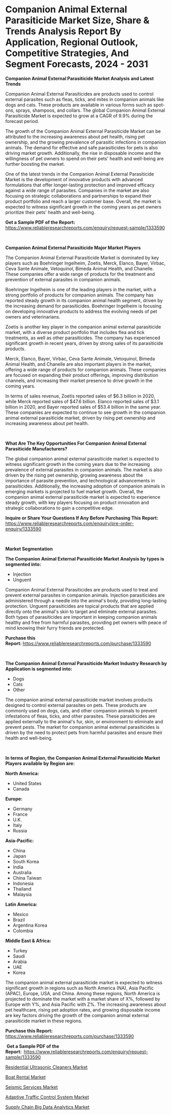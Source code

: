 <p><h1>Companion Animal External Parasiticide Market Size, Share & Trends Analysis Report By Application, Regional Outlook, Competitive Strategies, And Segment Forecasts, 2024 - 2031</h1></p><p><strong>Companion Animal External Parasiticide Market Analysis and Latest Trends</strong></p>
<p><p>Companion Animal External Parasiticides are products used to control external parasites such as fleas, ticks, and mites in companion animals like dogs and cats. These products are available in various forms such as spot-ons, sprays, shampoos, and collars. The global Companion Animal External Parasiticide Market is expected to grow at a CAGR of 9.9% during the forecast period.</p><p>The growth of the Companion Animal External Parasiticide Market can be attributed to the increasing awareness about pet health, rising pet ownership, and the growing prevalence of parasitic infections in companion animals. The demand for effective and safe parasiticides for pets is also driving market growth. Additionally, the rise in disposable income and the willingness of pet owners to spend on their pets' health and well-being are further boosting the market.</p><p>One of the latest trends in the Companion Animal External Parasiticide Market is the development of innovative products with advanced formulations that offer longer-lasting protection and improved efficacy against a wide range of parasites. Companies in the market are also focusing on strategic collaborations and partnerships to expand their product portfolio and reach a larger customer base. Overall, the market is expected to witness significant growth in the coming years as pet owners prioritize their pets' health and well-being.</p></p>
<p><strong>Get a Sample PDF of the Report:&nbsp;</strong> <a href="https://www.reliableresearchreports.com/enquiry/request-sample/1333590">https://www.reliableresearchreports.com/enquiry/request-sample/1333590</a></p>
<p>&nbsp;</p>
<p><strong>Companion Animal External Parasiticide Major Market Players</strong></p>
<p><p>The Companion Animal External Parasiticide Market is dominated by key players such as Boehringer Ingelheim, Zoetis, Merck, Elanco, Bayer, Virbac, Ceva Sante Animale, Vetoquinol, Bimeda Animal Health, and Chanelle. These companies offer a wide range of products for the treatment and prevention of external parasites in companion animals.</p><p>Boehringer Ingelheim is one of the leading players in the market, with a strong portfolio of products for companion animals. The company has reported steady growth in its companion animal health segment, driven by the increasing demand for parasiticides. Boehringer Ingelheim is focusing on developing innovative products to address the evolving needs of pet owners and veterinarians.</p><p>Zoetis is another key player in the companion animal external parasiticide market, with a diverse product portfolio that includes flea and tick treatments, as well as other parasiticides. The company has experienced significant growth in recent years, driven by strong sales of its parasiticide products.</p><p>Merck, Elanco, Bayer, Virbac, Ceva Sante Animale, Vetoquinol, Bimeda Animal Health, and Chanelle are also important players in the market, offering a wide range of products for companion animals. These companies are focused on expanding their product offerings, improving distribution channels, and increasing their market presence to drive growth in the coming years.</p><p>In terms of sales revenue, Zoetis reported sales of $6.3 billion in 2020, while Merck reported sales of $47.6 billion. Elanco reported sales of $3.1 billion in 2020, and Bayer reported sales of $53.4 billion in the same year. These companies are expected to continue to see growth in the companion animal external parasiticide market, driven by rising pet ownership and increasing awareness about pet health.</p></p>
<p>&nbsp;</p>
<p><strong>What Are The Key Opportunities For Companion Animal External Parasiticide Manufacturers?</strong></p>
<p><p>The global companion animal external parasiticide market is expected to witness significant growth in the coming years due to the increasing prevalence of external parasites in companion animals. The market is also driven by the rising pet ownership, growing awareness about the importance of parasite prevention, and technological advancements in parasiticides. Additionally, the increasing adoption of companion animals in emerging markets is projected to fuel market growth. Overall, the companion animal external parasiticide market is expected to experience steady growth, with key players focusing on product innovation and strategic collaborations to gain a competitive edge.</p></p>
<p><strong>Inquire or Share Your Questions If Any Before Purchasing This Report:</strong> <a href="https://www.reliableresearchreports.com/enquiry/pre-order-enquiry/1333590">https://www.reliableresearchreports.com/enquiry/pre-order-enquiry/1333590</a></p>
<p>&nbsp;</p>
<p><strong>Market Segmentation</strong></p>
<p><strong>The Companion Animal External Parasiticide Market Analysis by types is segmented into:</strong></p>
<p><ul><li>Injection</li><li>Unguent</li></ul></p>
<p><p>Companion Animal External Parasiticides are products used to treat and prevent external parasites in companion animals. Injection parasiticides are administered through a needle into the animal's body, providing long-lasting protection. Unguent parasiticides are topical products that are applied directly onto the animal's skin to target and eliminate external parasites. Both types of parasiticides are important in keeping companion animals healthy and free from harmful parasites, providing pet owners with peace of mind knowing their furry friends are protected.</p></p>
<p><strong>Purchase this Report:&nbsp;</strong><a href="https://www.reliableresearchreports.com/purchase/1333590">https://www.reliableresearchreports.com/purchase/1333590</a></p>
<p>&nbsp;</p>
<p><strong>The Companion Animal External Parasiticide Market Industry Research by Application is segmented into:</strong></p>
<p><ul><li>Dogs</li><li>Cats</li><li>Other</li></ul></p>
<p><p>The companion animal external parasiticide market involves products designed to control external parasites on pets. These products are commonly used on dogs, cats, and other companion animals to prevent infestations of fleas, ticks, and other parasites. These parasiticides are applied externally to the animal's fur, skin, or environment to eliminate and prevent pests. The market for companion animal external parasiticides is driven by the need to protect pets from harmful parasites and ensure their health and well-being.</p></p>
<p>&nbsp;</p>
<p><strong>In terms of Region, the Companion Animal External Parasiticide Market Players available by Region are:</strong></p>
<p>
    <p> <strong> North America: </strong>
        <ul>
            <li>United States</li>
            <li>Canada</li>
        </ul>
        </p> 
    <p> <strong> Europe: </strong>
        <ul>
            <li>Germany</li>
            <li>France</li>
            <li>U.K.</li>
            <li>Italy</li>
            <li>Russia</li>
        </ul>
        </p> 
    <p> <strong> Asia-Pacific: </strong>
        <ul>
            <li>China</li>
            <li>Japan</li>
            <li>South Korea</li>
            <li>India</li>
            <li>Australia</li>
            <li>China Taiwan</li>
            <li>Indonesia</li>
            <li>Thailand</li>
            <li>Malaysia</li>
        </ul>
        </p> 
    <p> <strong> Latin America: </strong>
        <ul>
            <li>Mexico</li>
            <li>Brazil</li>
            <li>Argentina Korea</li>
            <li>Colombia</li>
        </ul>
        </p> 
    <p> <strong> Middle East & Africa: </strong>
        <ul>
            <li>Turkey</li>
            <li>Saudi</li>
            <li>Arabia</li>
            <li>UAE</li>
            <li>Korea</li>
        </ul>
    </p>
    </p>
<p><p>The companion animal external parasiticide market is expected to witness significant growth in regions such as North America (NA), Asia Pacific (APAC), Europe, USA, and China. Among these regions, North America is projected to dominate the market with a market share of X%, followed by Europe with Y%, and Asia Pacific with Z%. The increasing awareness about pet healthcare, rising pet adoption rates, and growing disposable income are key factors driving the growth of the companion animal external parasiticide market in these regions.</p></p>
<p><strong>Purchase this Report: </strong><a href="https://www.reliableresearchreports.com/purchase/1333590">https://www.reliableresearchreports.com/purchase/1333590</a></p>
<p>&nbsp;<strong>Get a Sample PDF of the Report:&nbsp;&nbsp;</strong><a href="https://www.reliableresearchreports.com/enquiry/request-sample/1333590">https://www.reliableresearchreports.com/enquiry/request-sample/1333590</a></p>
<p><strong></strong></p>
<p><p><a href="https://github.com/jodemen/Market-Research-Report-List-1/blob/main/residential-ultrasonic-cleaners-market.md">Residential Ultrasonic Cleaners Market</a></p><p><a href="https://medium.com/@tedbernhard/analyzing-boat-rental-market-global-industry-perspective-and-forecast-2024-to-2031-f62e58c3ee08">Boat Rental Market</a></p><p><a href="https://medium.com/@tedbernhard/seismic-services-market-size-reveals-the-best-marketing-channels-in-global-industry-a00f2633c3f1">Seismic Services Market</a></p><p><a href="https://medium.com/@tedbernhard/adaptive-traffic-control-system-market-comprehensive-assessment-by-type-application-and-d06b3c5c46fd">Adaptive Traffic Control System Market</a></p><p><a href="https://medium.com/@tedbernhard/supply-chain-big-data-analytics-nbsp-market-focuses-on-market-share-size-and-projected-forecast-746e3b541ec0">Supply Chain Big Data Analytics Market</a></p></p>